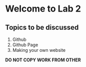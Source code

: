 # Welcome to Lab 2

## Topics to be discussed
1. Github
2. Github Page
3. Making your own website

**DO NOT COPY WORK FROM OTHER**
